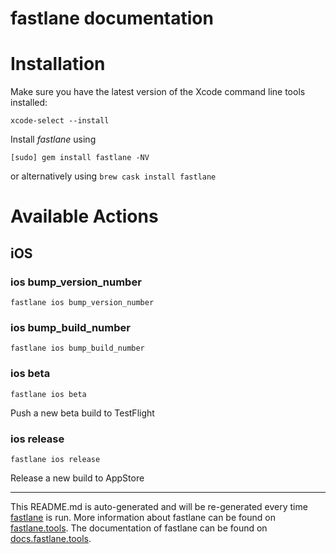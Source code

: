 fastlane documentation
================
# Installation

Make sure you have the latest version of the Xcode command line tools installed:

```
xcode-select --install
```

Install _fastlane_ using
```
[sudo] gem install fastlane -NV
```
or alternatively using `brew cask install fastlane`

# Available Actions
## iOS
### ios bump_version_number
```
fastlane ios bump_version_number
```

### ios bump_build_number
```
fastlane ios bump_build_number
```

### ios beta
```
fastlane ios beta
```
Push a new beta build to TestFlight
### ios release
```
fastlane ios release
```
Release a new build to AppStore

----

This README.md is auto-generated and will be re-generated every time [fastlane](https://fastlane.tools) is run.
More information about fastlane can be found on [fastlane.tools](https://fastlane.tools).
The documentation of fastlane can be found on [docs.fastlane.tools](https://docs.fastlane.tools).
